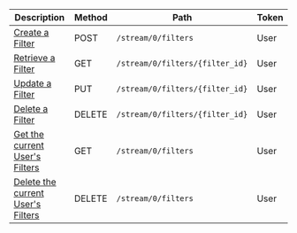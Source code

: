 <table class='table table-striped'>
    <thead>
        <tr>
            <th width="410">Description</th>
            <th width="80">Method</th>
            <th width="320">Path</th>
            <th width="60">Token</th>
        </tr>
    </thead>
    <tbody>
        <tr>
            <td><a href="/reference/resources/filter/lifecycle/#create-a-filter">Create a Filter</a></td>
            <td>POST</td>
            <td><code>/stream/0/filters</code></td>
            <td>User</td>
        </tr>
        <tr>
            <td><a href="/reference/resources/filter/lifecycle/#retrieve-a-filter">Retrieve a Filter</a></td>
            <td>GET</td>
            <td><code>/stream/0/filters/{filter_id}</code></td>
            <td>User</td>
        </tr>
        <tr>
            <td><a href="/reference/resources/filter/lifecycle/#update-a-filter">Update a Filter</a></td>
            <td>PUT</td>
            <td><code>/stream/0/filters/{filter_id}</code></td>
            <td>User</td>
        </tr>
        <tr>
            <td><a href="/reference/resources/filter/lifecycle/#delete-a-filter">Delete a Filter</a></td>
            <td>DELETE</td>
            <td><code>/stream/0/filters/{filter_id}</code></td>
            <td>User</td>
        </tr>
        <tr>
            <td><a href="/reference/resources/filter/lifecycle/#get-current-users-filters">Get the current User's Filters</a></td>
            <td>GET</td>
            <td><code>/stream/0/filters</code></td>
            <td>User</td>
        </tr>
        <tr>
            <td><a href="/reference/resources/filter/lifecycle/#delete-all-of-the-current-users-filters">Delete the current User's Filters</a></td>
            <td>DELETE</td>
            <td><code>/stream/0/filters</code></td>
            <td>User</td>
        </tr>
    </tbody>
</table>
